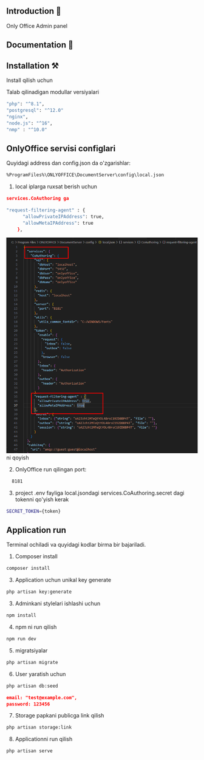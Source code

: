 <p align="center"></p>


## Introduction 🚀

Only Office Admin panel


## Documentation 📜


## Installation ⚒️

Install qilish uchun

Talab qilinadigan modullar versiyalari

```bash
"php": "^8.1",
"postgresql": "^12.0"
"nginx",
"node.js": "^16",
"nmp" : "^10.0"
```

<h2>OnlyOffice servisi configlari</h2>

Quyidagi address dan config.json da o'zgarishlar:

```bash
%ProgramFiles%\ONLYOFFICE\DocumentServer\config\local.json
```
1. local iplarga ruxsat berish uchun

```json
services.CoAuthoring ga 
```
```bash
"request-filtering-agent" : {
      "allowPrivateIPAddress": true,
      "allowMetaIPAddress": true
    },
```
![img.png](img.png)
ni qoyish

2. OnlyOffice run qilingan port: 
```bash
  8181
```

3. project .env fayliga local.jsondagi services.CoAuthoring.secret dagi tokenni
qo'yish kerak

```bash
SECRET_TOKEN={token}
```

<h2>Application run</h2>

Terminal ochiladi va quyidagi kodlar birma bir bajariladi.

1. Composer install

```bash
composer install
```

3. Application uchun unikal key generate

```bash
php artisan key:generate
```

3. Adminkani stylelari ishlashi uchun 

```bash
npm install
```

4. npm ni run qilish

```bash
npm run dev
```
5. migratsiyalar

```bash
php artisan migrate
```

6. User yaratish uchun

```bash
php artisan db:seed
```
```json
email: "test@example.com",
password: 123456
```

7. Storage papkani publicga link qilish

```bash
php artisan storage:link
```

8. Applicationni run qilish

```bash
php artisan serve
```


